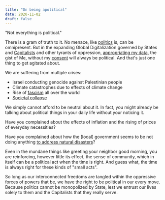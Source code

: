 ```yaml
---
title: "On being apolitical"
date: 2020-11-02
draft: false
---
```


"Not everything is political."

There is a gram of truth to it. No menace, like [politics](/politics)
is, can be omnipresent. But in the expanding Global Digitalization
governed by States and [Capitalists](/capitalism) and other tyrants of
oppression, [appropriating my data](/privacy), the gist of Me, without
my [consent](/consent) will always be political. And that's just one
thing to get agitated about.

We are suffering from multiple crises:
- Israel conducting genocide against Palestinian people
- Climate catastrophes due to effects of climate change
- Rise of [fascism](/fascism) all over the world
- [Societal collapse](/collapse)

We simply cannot afford to be neutral about it. In fact, you might
already be talking about political things in your daily life without
your noticing it.

Have you complained about the effects of inflation and the rising of
prices of everyday necessities?

Have you complained about how the [local] government seems to be not
doing anything [to address natural disasters](/drrm)?

Even in the mundane things like greeting your neighbor good morning, you
are reinforcing, however little its effect, the sense of community,
which in itself can be a political act when the time is right. And guess
what, the time is always right for these kinds of "small acts".

So long as our interconnected freedoms are tangled within the oppressive
forces of powers that be, we have the right to be political in our every
move. Because politics cannot be monopolized by State, lest we entrust
our lives solely to them and the Capitalists that they really serve.
